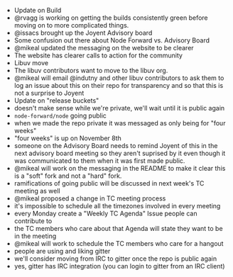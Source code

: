 * Update on Build
 * @rvagg is working on getting the builds consistently green
  before moving on to more complicated things.
* @issacs brought up the Joyent Advisory board
 * Some confusion out there about Node Forward vs. Advisory Board
 * @mikeal updated the messaging on the website to be clearer
 * The website has clearer calls to action for the community
* Libuv move
 * The libuv contributors want to move to the libuv org.
 * @mikeal will email @indutny and other libuv contributors to ask them
  to log an issue about this on their repo for transparency and so that
  this is not a surprise to Joyent
* Update on "release buckets"
 * doesn't make sense while we're private, we'll wait until it is public again
* `node-forward/node` going public
 * when we made the repo private it was messaged as only being for "four weeks"
 * "four weeks" is up on November 8th
 * someone on the Advisory Board needs to remind Joyent of this in the
  next advisory board meeting so they aren't suprised by it even though
  it was communicated to them when it was first made public.
 * @mikeal will work on the messaging in the README to make it clear this is
  a "soft" fork and not a "hard" fork.
 * ramifications of going public will be discussed in next week's TC meeting as
  well
* @mikeal proposed a change in TC meeting process
 * it's impossible to schedule all the timezones involved in every meeting
 * every Monday create a "Weekly TC Agenda" Issue people can contribute to
 * the TC members who care about that Agenda will state they want to be in the
  meeting
 * @mikeal will work to schedule the TC members who care for a hangout
* people are using and liking gitter
 * we'll consider moving from IRC to gitter once the repo is public again
 * yes, gitter has IRC integration (you can login to gitter from an IRC client)
